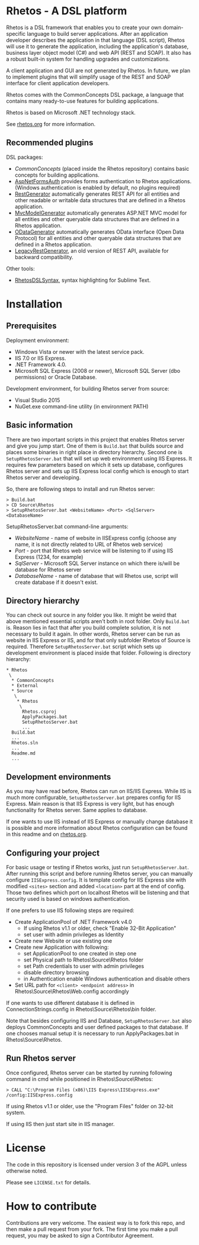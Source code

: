 Rhetos - A DSL platform
============

Rhetos is a DSL framework that enables you to create your own domain-specific language to build server applications.
After an application developer describes the application in that language (DSL script), Rhetos will
use it to generate the application, including the application's database,
business layer object model (C#) and web API (REST and SOAP).
It also has a robust built-in system for handling upgrades and customizations.

A client application and GUI are not generated by Rhetos. In future, we plan to implement plugins that will simplify usage of the REST and SOAP interface for client application developers.

Rhetos comes with the CommonConcepts DSL package, a language that contains
many ready-to-use features for building applications.

Rhetos is based on Microsoft .NET technology stack.

See [rhetos.org](http://www.rhetos.org/) for more information.

Recommended plugins
-------------------------------

DSL packages:

* *CommonConcepts* (placed inside the Rhetos repository) contains basic concepts for building applications.
* [AspNetFormsAuth](https://github.com/Rhetos/AspNetFormsAuth) provides forms authentication to Rhetos applications. (Windows authentication is enabled by default, no plugins required)
* [RestGenerator](https://github.com/Rhetos/RestGenerator) automatically generates REST API for all entities and other readable or writable data structures that are defined in a Rhetos application.
* [MvcModelGenerator](https://github.com/Rhetos/MvcModelGenerator) automatically generates ASP.NET MVC model for all entities and other queryable data structures that are defined in a Rhetos application.
* [ODataGenerator](https://github.com/Rhetos/ODataGenerator) automatically generates OData interface (Open Data Protocol) for all entities and other queryable data structures that are defined in a Rhetos application.
* [LegacyRestGenerator](https://github.com/Rhetos/LegacyRestGenerator), an old version of REST API, available for backward compatibility.

Other tools:

* [RhetosDSLSyntax](https://github.com/Hugibeer/RhetosDSLSyntax), syntax highlighting for Sublime Text.

Installation
============

Prerequisites
-----------------

Deployment environment:

* Windows Vista or newer with the latest service pack. 
* IIS 7.0 or IIS Express.
* .NET Framework 4.0.
* Microsoft SQL Express (2008 or newer), Microsoft SQL Server (dbo permissions) or Oracle Database.

Development environment, for building Rhetos server from source:

* Visual Studio 2015
* NuGet.exe command-line utility (in environment PATH)

Basic information
-----------------

There are two important scripts in this project that enables Rhetos server and
give you jump start. One of them is `Build.bat` that builds source and places
some binaries in right place in directory hierarchy. Second one is 
`SetupRhetosServer.bat` that will set up web environment using IIS Express.
It requires few parameters based on which it sets up database, configures 
Rhetos server and sets up IIS Express local config which is enough to start Rhetos
server and developing.

So, there are following steps to install and run Rhetos server:

    > Build.bat
    > CD Source\Rhetos
    > SetupRhetosServer.bat <WebsiteName> <Port> <SqlServer> <DatabaseName>

SetupRhetosServer.bat command-line arguments:

* *WebsiteName* - name of website in IISExpress config
  (choose any name, it is not directly related to URL of Rhetos web service)
* *Port* - port that Rhetos web service will be listening to if using IIS Express
  (1234, for example)
* *SqlServer* - Microsoft SQL Server instance on which there is/will be database for Rhetos server
* *DatabaseName* - name of database that will Rhetos use, script will create
  database if it doesn't exist.               

Directory hierarchy
-------------------

You can check out source in any folder you like. It might be weird that above 
mentioned essential scripts aren't both in root folder. Only `Build.bat` is.
Reason lies in fact that after you build complete solution, it is not 
necessary to build it again. In other words, Rhetos server can be run as
website in IIS Express or IIS, and for that only subfolder Rhetos of Source is
required. Therefore `SetupRhetosServer.bat` script which sets up development 
environment is placed inside that folder. Following is directory hierarchy:

    * Rhetos
     \
      * CommonConcepts
      * External
      * Source
       \
        * Rhetos
         \
          Rhetos.csproj
          ApplyPackages.bat
          SetupRhetosServer.bat
          ...
      Build.bat
      ...
      Rhetos.sln
      ...
      Readme.md
      ...

Development environments
--------------------
As you may have read before, Rhetos can run on IIS/IIS Express. While IIS is 
much more configurable, `SetupRhetosServer.bat` prepares config for IIS Express.
Main reason is that IIS Express is very light, but has enough functionality for
Rhetos server. Same applies to database.

If one wants to use IIS instead of IIS Express or manually change database it is
possible and more information about Rhetos configuration can be found in this
readme and on [rhetos.org](http://www.rhetos.org/).

Configuring your project
------------------------
For basic usage or testing if Rhetos works, just run `SetupRhetosServer.bat`.
After running this script and before running Rhetos server, you can manually
configure `IISExpress.config`. It is template config for IIS Express site
with modified `<sites>` section and added `<location>` part at the end of config.
Those two defines which port on localhost Rhetos will be listening and that
security used is based on windows authentication.

If one prefers to use IIS following steps are required:

* Create ApplicationPool of .NET Framework v4.0
    * If using Rhetos v1.1 or older, check "Enable 32-Bit Application"
    * set user with admin privileges as Identity
* Create new Website or use existing one
* Create new Application with following:
    * set ApplicationPool to one created in step one
    * set Physical path to Rhetos\Source\Rhetos folder
    * set Path credentials to user with admin privileges
    * disable directory browsing
    * in Authentication enable Windows authentication and disable others
* Set URL path for `<client> <endpoint address>` in 
    Rhetos\Source\Rhetos\Web.config accordingly

If one wants to use different database it is defined in ConnectionStrings.config
   in Rhetos\Source\Rhetos\bin folder.
   
Note that besides configuring IIS and Database, `SetupRhetosServer.bat` also
deploys CommonConcepts and user defined packages to that database. If one chooses
manual setup it is necessary to run ApplyPackages.bat in Rhetos\Source\Rhetos.

Run Rhetos server
----------------
Once configured, Rhetos server can be started by running following command
in cmd while positioned in Rhetos\Source\Rhetos:

    > CALL "C:\Program Files (x86)\IIS Express\IISExpress.exe" /config:IISExpress.config

If using Rhetos v1.1 or older, use the "Program Files" folder on 32-bit system.

If using IIS then just start site in IIS manager. 

License
============

The code in this repository is licensed under version 3 of the AGPL unless
otherwise noted.

Please see `LICENSE.txt` for details.

How to contribute
============

Contributions are very welcome. The easiest way is to fork this repo, and then
make a pull request from your fork. The first time you make a pull request, you
may be asked to sign a Contributor Agreement.
